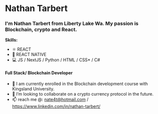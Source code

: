 
# Nathan Tarbert

### I'm Nathan Tarbert from Liberty Lake Wa. My passion is Blockchain, crypto and React.
**Skills:**
* ⚛ REACT
* 📱 REACT NATIVE
* 💻 JS / NextJS / Python / HTML / CSS* / C#

#### Full Stack/ Blockchain Developer

- 🔭 I am currently enrolled in the Blockchain development course with Kingsland University. 
- 👯 I’m looking to collaborate on a crypto currency protocol in the future. 
- 📫 reach me @: nate4t@hotmail.com / https://www.linkedin.com/in/nathan-tarbert/






